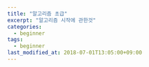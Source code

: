 ```yaml
---
title: "알고리즘 초급"
excerpt: "알고리즘 시작에 관한것"
categories:
  - beginner
tags:
  - beginner
last_modified_at: 2018-07-01T13:05:00+09:00
---
```

